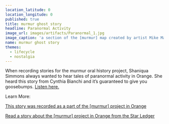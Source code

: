 ```yaml
---
location_latitude: 0
location_longitude: 0
published: true
title: murmur ghost story
headline: Paranormal Activity
image_url: images/artifacts/Paranormal_1.jpg
image_caption: 'a section of the [murmur] map created by artist Mike Malbrough'
name: murmur ghost story
themes:
  - lifecycle
  - nostalgia
---
```

When recording stories for the murmur oral history project, Shaniqua Simmons always wanted to hear tales of paranormal activity in Orange.  She heard this story from Cynthia Bianchi and it’s guaranteed to give you goosebumps. [Listen here.](https://soundcloud.com/murmur-orange-nj/cynthia-bianchi)  

Learn More:  

[This story was recorded as a part of the [murmur] project in Orange](http://hiddentreasuresoforange.org/artifacts/murmur-orange)  

[Read a story about the [murmur] project in Orange from the Star Ledger](http://www.nj.com/news/local/index.ssf/2009/09/nonprofit_project_murmur_hopes.html)
